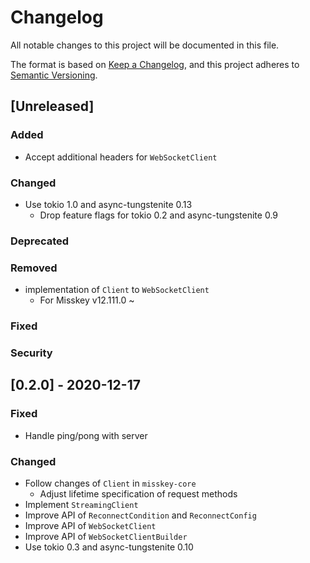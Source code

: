 # Changelog

All notable changes to this project will be documented in this file.

The format is based on [Keep a Changelog](https://keepachangelog.com/en/1.0.0/),
and this project adheres to [Semantic Versioning](https://semver.org/spec/v2.0.0.html).

## [Unreleased]

### Added

- Accept additional headers for `WebSocketClient`

### Changed

- Use tokio 1.0 and async-tungstenite 0.13
  - Drop feature flags for tokio 0.2 and async-tungstenite 0.9

### Deprecated
### Removed

- implementation of `Client` to `WebSocketClient`
  - For Misskey v12.111.0 ~

### Fixed
### Security

## [0.2.0] - 2020-12-17

### Fixed

- Handle ping/pong with server

### Changed

- Follow changes of `Client` in `misskey-core`
  - Adjust lifetime specification of request methods
- Implement `StreamingClient`
- Improve API of `ReconnectCondition` and `ReconnectConfig`
- Improve API of `WebSocketClient`
- Improve API of `WebSocketClientBuilder`
- Use tokio 0.3 and async-tungstenite 0.10
